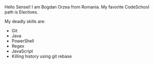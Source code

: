 Hello Sensei!
I am Bogdan Orzea from Romania.
My favorite CodeSchool path is Electives.

My deadly skills are:
* Git
* Java
* PowerShell
* Regex
* JavaScript
* Killing history using git rebase
